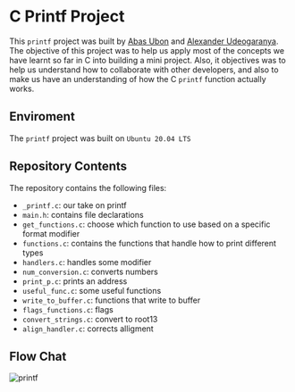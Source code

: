 # C Printf Project

This `printf` project was built by [Abas Ubon]() and [Alexander Udeogaranya](). The objective of this project was to help us apply most of the concepts we have learnt so far in C into building a mini project. Also, it objectives was to help us understand how to collaborate with other developers, and also to make us have an understanding of how the C `printf` function actually works.

## Enviroment

The `printf` project was built on `Ubuntu 20.04 LTS`

## Repository Contents

The repository contains the following files:

- `_printf.c`: our take on printf
- `main.h`: contains file declarations
- `get_functions.c`: choose which function to use based on a specific format modifier
- `functions.c`: contains the functions that handle how to print different types
- `handlers.c`: handles some modifier
- `num_conversion.c`: converts numbers
- `print_p.c`: prints an address
- `useful_func.c`: some useful functions
- `write_to_buffer.c`: functions that write to buffer
- `flags_functions.c`: flags
- `convert_strings.c`: convert to root13
- `align_handler.c`: corrects alligment

## Flow Chat

![printf](https://user-images.githubusercontent.com/115133529/228027784-a1293479-c2c5-448b-a7c1-530c1d83b025.png)
